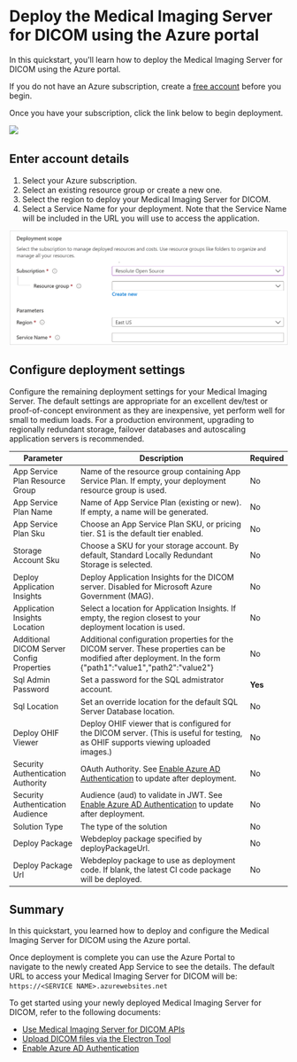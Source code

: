 # Deploy the Medical Imaging Server for DICOM using the Azure portal

In this quickstart, you'll learn how to deploy the Medical Imaging Server for DICOM using the Azure portal.

If you do not have an Azure subscription, create a [free account](https://azure.microsoft.com/free) before you begin.

Once you have your subscription, click the link below to begin deployment.

<a href="https://portal.azure.com/#create/Microsoft.Template/uri/https%3A%2F%2Fdcmcistorage.blob.core.windows.net%2Fcibuild%2Fdefault-azuredeploy.json" target="_blank">
    <img src="https://azuredeploy.net/deploybutton.png"/>
</a>

## Enter account details

1. Select your Azure subscription.
1. Select an existing resource group or create a new one.
1. Select the region to deploy your Medical Imaging Server for DICOM.
1. Select a Service Name for your deployment. Note that the Service Name will be included in the URL you will use to access the application.

![required-deployment-config](../images/required-deployment.png)

## Configure deployment settings

Configure the remaining deployment settings for your Medical Imaging Server. The default settings are appropriate for an excellent dev/test or proof-of-concept environment as they are inexpensive, yet perform well for small to medium loads. For a production environment, upgrading to regionally redundant storage, failover databases and autoscaling application servers is recommended.

| Parameter | Description | Required |
|-|-|-|
| App Service Plan Resource Group | Name of the resource group containing App Service Plan. If empty, your deployment resource group is used. | No |
| App Service Plan Name | Name of App Service Plan (existing or new). If empty, a name will be generated. | No |
| App Service Plan Sku | Choose an App Service Plan SKU, or pricing tier. S1 is the default tier enabled. | No |
| Storage Account Sku | Choose a SKU for your storage account. By default, Standard Locally Redundant Storage is selected. | No |
| Deploy Application Insights | Deploy Application Insights for the DICOM server. Disabled for Microsoft Azure Government (MAG). | No |
| Application Insights Location | Select a location for Application Insights. If empty, the region closest to your deployment location is used. | No |
| Additional DICOM Server Config Properties | Additional configuration properties for the DICOM server. These properties can be modified after deployment. In the form {"path1":"value1","path2":"value2"} | No |
| Sql Admin Password | Set a password for the SQL admistrator account. | **Yes** |
| Sql Location | Set an override location for the default SQL Server Database location. | No |
| Deploy OHIF Viewer | Deploy OHIF viewer that is configured for the DICOM server. (This is useful for testing, as OHIF supports viewing uploaded images.) | No |
| Security Authentication Authority | OAuth Authority. See [Enable Azure AD Authentication](../how-to-guides/enable-authentication-with-tokens.md) to update after deployment. | No |
| Security Authentication Audience | Audience (aud) to validate in JWT. See [Enable Azure AD Authentication](../how-to-guides/enable-authentication-with-tokens.md) to update after deployment. | No |
| Solution Type | The type of the solution | No |
| Deploy Package | Webdeploy package specified by deployPackageUrl. | No |
| Deploy Package Url | Webdeploy package to use as deployment code. If blank, the latest CI code package will be deployed. | No |

## Summary

In this quickstart, you learned how to deploy and configure the Medical Imaging Server for DICOM using the Azure portal.

Once deployment is complete you can use the Azure Portal to navigate to the newly created App Service to see the details. The default URL to access your Medical Imaging Server for DICOM  will be: ```https://<SERVICE NAME>.azurewebsites.net```

To get started using your newly deployed Medical Imaging Server for DICOM, refer to the following documents:

* [Use Medical Imaging Server for DICOM APIs](../tutorials/use-the-medical-imaging-server-apis.md)
* [Upload DICOM files via the Electron Tool](../../tools/dicom-web-electron)
* [Enable Azure AD Authentication](../how-to-guides/enable-authentication-with-tokens.md)
